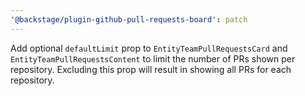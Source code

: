 ```yaml
---
'@backstage/plugin-github-pull-requests-board': patch
---
```


Add optional `defaultLimit` prop to `EntityTeamPullRequestsCard` and `EntityTeamPullRequestsContent` to limit the number of PRs shown per repository. Excluding this prop will result in showing all PRs for each repository.
